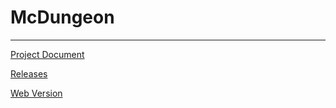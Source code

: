 # McDungeon
 -------
[Project Document](https://github.com/oycheng/McDungeon/blob/master/ProjectDocument.md)

[Releases](https://github.com/oycheng/McDungeon/releases/tag/Alpha)

[Web Version](https://paoloyap22.github.io/McDungeon-Test/)
